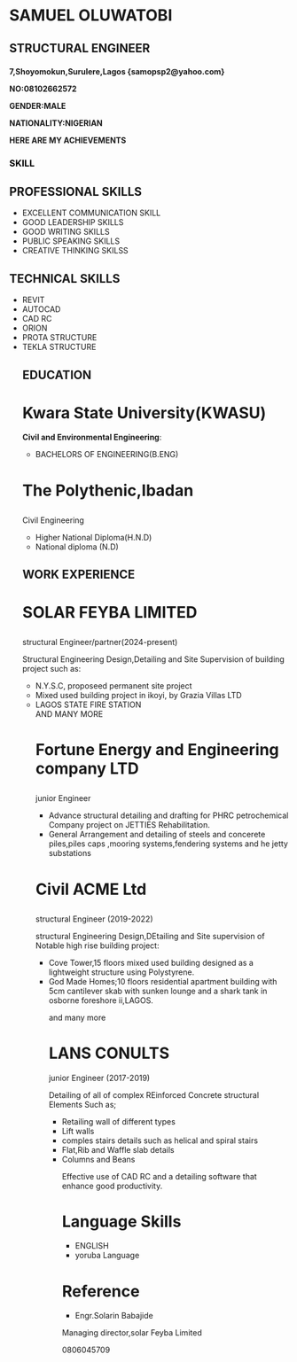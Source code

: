 <h1>SAMUEL OLUWATOBI</h1>
<h2><p>STRUCTURAL ENGINEER</p></h2>
<p><B>7,Shoyomokun,Surulere,Lagos {samopsp2@yahoo.com} </p></B>
<P><B>NO:08102662572</B></P>
<P><B>GENDER:MALE</B></P>
<P><B>NATIONALITY:NIGERIAN</B></P>
<P><B>HERE ARE MY ACHIEVEMENTS</B></P>
<MARK><yellow><h3><B>SKILL</B></h3></yellow></MARK>
<html>
<head>
    <title>Bullet Points Example</title>
</head>
<body>
    <h2>PROFESSIONAL SKILLS</h2>
    <ul>
        <li>EXCELLENT COMMUNICATION SKILL</li>
        <li>GOOD LEADERSHIP SKILLS</li>
        <li>GOOD WRITING SKILLS</li>
        <li>PUBLIC SPEAKING SKILLS</li>
        <li>CREATIVE THINKING SKILSS</li>
    </ul>
      <h2>TECHNICAL SKILLS</h2>
    <ul>
       <li>REVIT</li>
       <li>AUTOCAD</li>
       <li>CAD RC</li>
       <li>ORION</li>
       <li>PROTA STRUCTURE</li>
       <li>TEKLA STRUCTURE</li>
<h2>EDUCATION</h2>
<h1><B>Kwara State University(KWASU)</B></h1>
<B>Civil and Environmental Engineering</B>:
  <ul>
 <li>BACHELORS OF ENGINEERING(B.ENG)</li>
  </ul>
<h1><p><poppins><B>The Polythenic,Ibadan</B></poppins></p></h1>
<p>Civil Engineering</p>
 <ul>
  <li>Higher National Diploma(H.N.D)</li>
  <li>National diploma (N.D)</li>
 </ul>
  <h2><B>WORK EXPERIENCE</B></h2>
<h1><p>SOLAR FEYBA LIMITED</p></h1>
   <p>structural Engineer/partner(2024-present)</p>
   <p>Structural Engineering Design,Detailing and Site Supervision of building project such as:</p>
   <ul>
     <li>N.Y.S.C, proposeed permanent site project</li>
     <li> Mixed used building project in ikoyi, by Grazia Villas LTD</li>
     <li>LAGOS STATE FIRE STATION </li>
    AND MANY MORE
<h1><p><B>Fortune Energy and Engineering company LTD</B></p></h1>
  <p>junior Engineer</p>
 <ul>
  <li>Advance structural detailing and drafting for PHRC petrochemical Company project on JETTIES Rehabilitation.</li>
  <li>General Arrangement and detailing of steels and concerete piles,piles caps ,mooring systems,fendering systems and he jetty substations</li>
 </ul>
<h1><p><B>Civil ACME Ltd</B></p></h1>
 <P>structural Engineer (2019-2022)</P>
 <p>structural Engineering Design,DEtailing and Site supervision of Notable high rise building project:</p>
 <ul>
 <li>Cove Tower,15 floors mixed used building designed as a lightweight structure using Polystyrene.</li>
 <li>God Made Homes;10 floors residential apartment building with 5cm cantilever skab with sunken lounge and a shark tank in osborne foreshore ii,LAGOS.</li>
  <p>and many more</p>
<h1>LANS CONULTS</h1>
<p>junior Engineer (2017-2019)</p>
<p>Detailing of all of complex REinforced Concrete structural Elements Such as;</p>
  <ul>
<li>Retailing wall of different types</li>
<li>Lift walls</li>
<li>comples stairs details such as helical and spiral stairs</li>
<li>Flat,Rib and Waffle slab details</li>
<li>Columns and Beans</li>
<p>Effective use of CAD RC and a detailing software that enhance good productivity.</p>
<h1><B>Language Skills</B></h1>
 <ul>
<li>ENGLISH</li>
<li>yoruba Language</li>
 </ul>
<h1><B>Reference</B></h1>
 <ul>
<li>Engr.Solarin Babajide</li>
</ul>
 <p>Managing director,solar Feyba Limited</p>
    <p>0806045709</p>
  
 

    

